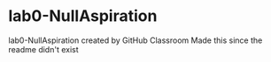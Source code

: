 # lab0-NullAspiration
lab0-NullAspiration created by GitHub Classroom
Made this since the readme didn't exist
